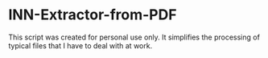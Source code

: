 # INN-Extractor-from-PDF
This script was created for personal use only. It simplifies the processing of typical files that I have to deal with at work.
